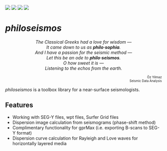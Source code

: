 [![](https://img.shields.io/pypi/v/philoseismos.svg)](https://pypi.org/project/philoseismos/) [![](https://img.shields.io/pypi/pyversions/philoseismos.svg)](https://pypi.org/project/philoseismos/) [![](https://img.shields.io/pypi/l/philoseismos.svg)](https://pypi.org/project/philoseismos/) [![](https://img.shields.io/pypi/format/philoseismos.svg)](https://pypi.org/project/philoseismos/)

# *philoseismos*

<p align="center">
  <i>
    The Classical Greeks had a love for wisdom —  <br>
    It came down to us as <b>philo·sophia</b>.  <br>
    And I have a passion for the seismic method —  <br>
    Let this be an ode to <b>philo·seismos</b>.  <br>
    O how sweet it is —  <br>
    Listening to the echos from the earth. <br>
  </i>
</p>
<p align="right">
  <font size="-3"> Öz Yilmaz <br>
    Seismic Data Analysis </font>
</p>

*philoseismos* is a toolbox library for a near-surface seismologists.

## Features
* Working with SEG-Y files, wpt files, Surfer Grid files
* Dispersion image calculation from seismograms (phase-shift method)
* Complimentary functionality for gprMax (i.e. exporting B-scans to SEG-Y format)
* Dispersion curve calculation for Rayleigh and Love waves for horizontally layered media
